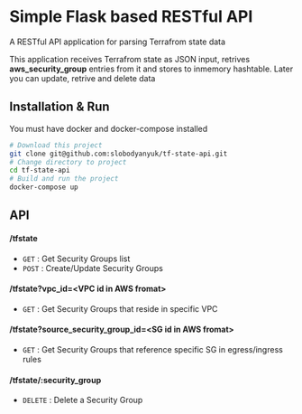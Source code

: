 # Simple Flask based RESTful API
A RESTful API application for parsing Terrafrom state data

This application receives Terrafrom state as JSON input, retrives **aws_security_group** entries from it and stores to inmemory hashtable.
Later you can update, retrive and delete data

## Installation & Run
You must have docker and docker-compose installed

```bash
# Download this project
git clone git@github.com:slobodyanyuk/tf-state-api.git
# Change directory to project
cd tf-state-api
# Build and run the project
docker-compose up 
```

## API

#### /tfstate
* `GET` : Get Security Groups list
* `POST` : Create/Update Security Groups

#### /tfstate?vpc_id=\<VPC id in AWS fromat\>
* `GET` : Get Security Groups that reside in specific VPC

#### /tfstate?source_security_group_id=\<SG id in AWS fromat\>
* `GET` : Get Security Groups that reference specific SG in egress/ingress rules

#### /tfstate/:security_group
* `DELETE` : Delete a Security Group
